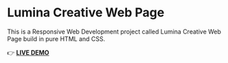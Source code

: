 # Lumina Creative Web Page
This is a Responsive Web Development project called Lumina Creative Web Page build in pure HTML and CSS.

👉 [**LIVE DEMO**](https://lumina-creative-sr.netlify.app/)
